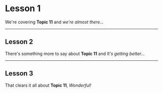 # Lesson 1

We're covering **Topic 11** and _we're almost there..._

---

## Lesson 2

There's something more to say about **Topic 11** and _It's getting better..._

---

## Lesson 3

That clears it all about **Topic 11**, _Wonderful\!_
